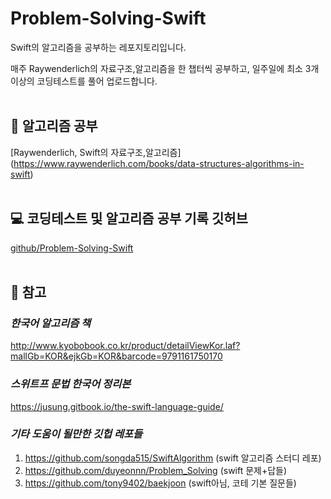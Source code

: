 # Problem-Solving-Swift

Swift의 알고리즘을 공부하는 레포지토리입니다. 

매주 Raywenderlich의 자료구조,알고리즘을 한 챕터씩 공부하고, 일주일에 최소 3개 이상의 코딩테스트를 풀어 업로드합니다.
<br>
<br>

## 📕 **알고리즘 공부** 
[Raywenderlich, Swift의 자료구조,알고리즘] (https://www.raywenderlich.com/books/data-structures-algorithms-in-swift)
<br>
<br>

## 💻 **코딩테스트 및 알고리즘 공부 기록 깃허브**
[github/Problem-Solving-Swift](https://github.com/heydoy/Problem-Solving-Swift)
<br>
<br>

## 📌 **참고**
### *한국어 알고리즘 책*
http://www.kyobobook.co.kr/product/detailViewKor.laf?mallGb=KOR&ejkGb=KOR&barcode=9791161750170
<br>

### *스위트프 문법 한국어 정리본*
https://jusung.gitbook.io/the-swift-language-guide/
<br>

### *기타 도움이 될만한 깃헙 레포들*
1. https://github.com/songda515/SwiftAlgorithm (swift 알고리즘 스터디 레포)
2. https://github.com/duyeonnn/Problem_Solving (swift 문제+답들)
3. https://github.com/tony9402/baekjoon (swift아님, 코테 기본 질문들)
